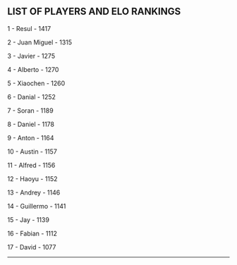 ## LIST OF PLAYERS AND ELO RANKINGS


1 - Resul - 1417


2 - Juan Miguel - 1315


3 - Javier - 1275


4 - Alberto - 1270


5 - Xiaochen - 1260


6 - Danial - 1252


7 - Soran - 1189


8 - Daniel - 1178


9 - Anton - 1164


10 - Austin - 1157


11 - Alfred - 1156


12 - Haoyu - 1152


13 - Andrey - 1146


14 - Guillermo - 1141


15 - Jay - 1139


16 - Fabian - 1112


17 - David - 1077



--------------------------------------------------------------

